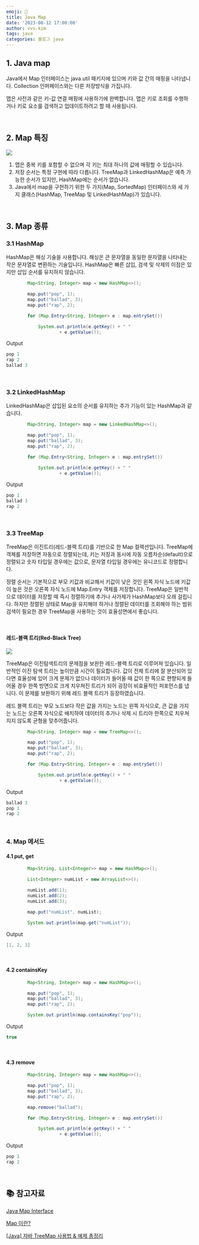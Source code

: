 ```yaml
---
emoji: 🧬
title: Java Map
date: '2023-08-12 17:00:00'
author: vvs-kim
tags: java
categories: 블로그 java
---
```


## 1. Java map

Java에서 Map 인터페이스는 java.util 패키지에 있으며 키와 값 간의 매핑을 나타냅니다. Collection 인퍼페이스와는 다른 저장방식을 가집니다.

맵은 사전과 같은 키-값 연결 매핑에 사용하기에 완벽합니다. 맵은 키로 조회를 수행하거나 키로 요소를 검색하고 업데이트하려고 할 때 사용됩니다.

<br>

## 2. Map 특징

![](./map.png)

1. 맵은 중복 키를 포함할 수 없으며 각 키는 최대 하나의 값에 매핑할 수 있습니다.
2. 저장 순서는 특정 구현에 따라 다릅니다. TreeMap과 LinkedHashMap은 예측 가능한 순서가 있지만, HashMap에는 순서가 없습니다.
3. Java에서 map을 구현하기 위한 두 가지(Map, SortedMap) 인터페이스와 세 가지 클래스(HashMap, TreeMap 및 LinkedHashMap)가 있습니다.

<br />

## 3. Map 종류

### 3.1 HashMap

HashMap은 해싱 기술을 사용합니다. 해싱은 큰 문자열을 동일한 문자열을 나타내는 작은 문자열로 변환하는 기술입니다. HashMap은 빠른 삽입, 검색 및 삭제의 이점은 있지만 삽입 순서를 유지하지 않습니다.

```java
		Map<String, Integer> map = new HashMap<>();

		map.put("pop", 1);
		map.put("ballad", 3);
		map.put("rap", 2);

		for (Map.Entry<String, Integer> e : map.entrySet())

			System.out.println(e.getKey() + " "
					+ e.getValue());
```

Output

```java
pop 1
rap 2
ballad 3
```

<br />

### 3.2 LinkedHashMap

LinkedHashMap은 삽입된 요소의 순서를 유지하는 추가 기능이 있는 HashMap과 같습니다.

```java
		Map<String, Integer> map = new LinkedHashMap<>();

		map.put("pop", 1);
		map.put("ballad", 3);
		map.put("rap", 2);

		for (Map.Entry<String, Integer> e : map.entrySet())

			System.out.println(e.getKey() + " "
					+ e.getValue());
```

Output

```java
pop 1
ballad 3
rap 2
```

<br />

### 3.3 TreeMap

TreeMap은 이진트리(레드-블랙 트리)를 기반으로 한 Map 컬렉션입니다. TreeMap에 객체를 저장하면 자동으로 정렬되는데, 키는 저장과 동시에 자동 오름차순(default)으로 정렬되고 숫자 타입일 경우에는 값으로, 문자열 타입일 경우에는 유니코드로 정렬합니다.

정렬 순서는 기본적으로 부모 키값과 비교해서 키값이 낮은 것인 왼쪽 자식 노드에 키값이 높은 것은 오른쪽 자식 노드에 Map.Entry 객체를 저장합니다. TreeMap은 일반적으로 데이터를 저장할 때 즉시 정렬하기에 추가나 사가제가 HashMap보다 오래 걸립니다. 하지만 정렬된 상태로 Map을 유지해야 하거나 정렬된 데이터를 조회해야 하는 범위 검색이 필요한 경우 TreeMap을 사용하는 것이 효율성면에서 좋습니다.

<br />

#### 레드-블랙 트리(Red-Black Tree)

![](./red-black-tree.png)

TreeMap은 이진탐색트리의 문제점을 보완한 레드-블랙 트리로 이루어져 있습니다. 일반적인 이진 탐색 트리는 높이만큼 시간이 필요합니다. 값이 전체 트리에 잘 분산되어 있다면 효율성에 있어 크게 문제가 없으나 데이터가 들어올 때 값이 한 쪽으로 편향되게 들어올 경우 한쪽 방면으로 크게 치우쳐진 트리가 되어 굉장이 비효율적인 퍼포먼스를 냅니다. 이 문제를 보완하기 위해 레드 블랙 트리가 등장하였습니다.

레드 블랙 트리는 부모 노드보다 작은 값을 가지는 노드는 왼쪽 자식으로, 큰 값을 가지는 노드는 오른쪽 자식으로 배치하여 데이터의 추가나 삭제 시 트리아 한쪽으로 치우쳐지지 않도록 균형을 맞추어줍니다.

```java
		Map<String, Integer> map = new TreeMap<>();

		map.put("pop", 1);
		map.put("ballad", 3);
		map.put("rap", 2);

		for (Map.Entry<String, Integer> e : map.entrySet())

			System.out.println(e.getKey() + " "
					+ e.getValue());
```

Output

```java
ballad 3
pop 1
rap 2
```

<br>

### 4. Map 메서드

#### 4.1 put, get

```java
		Map<String, List<Integer>> map = new HashMap<>();

		List<Integer> numList = new ArrayList<>();

		numList.add(1);
		numList.add(2);
		numList.add(3);

		map.put("numList", numList);

		System.out.println(map.get("numList"));
```

Output

```java
[1, 2, 3]
```

<br />

#### 4.2 containsKey

```java
		Map<String, Integer> map = new HashMap<>();

		map.put("pop", 1);
		map.put("ballad", 3);
		map.put("rap", 2);

		System.out.println(map.containsKey("pop"));
```

Output

```java
true
```

<br />

#### 4.3 remove

```java
		Map<String, Integer> map = new HashMap<>();

		map.put("pop", 1);
		map.put("ballad", 3);
		map.put("rap", 2);

		map.remove("ballad");

		for (Map.Entry<String, Integer> e : map.entrySet())

			System.out.println(e.getKey() + " "
					+ e.getValue());
```

Output

```java
pop 1
rap 2
```

<br />

## 📚 참고자료

[Java Map Interface](https://www.geeksforgeeks.org/map-interface-java-examples/)

[Map 이란?](https://devmoony.tistory.com/144)

[[Java] 자바 TreeMap 사용법 & 예제 총정리](https://coding-factory.tistory.com/557)

```toc

```
